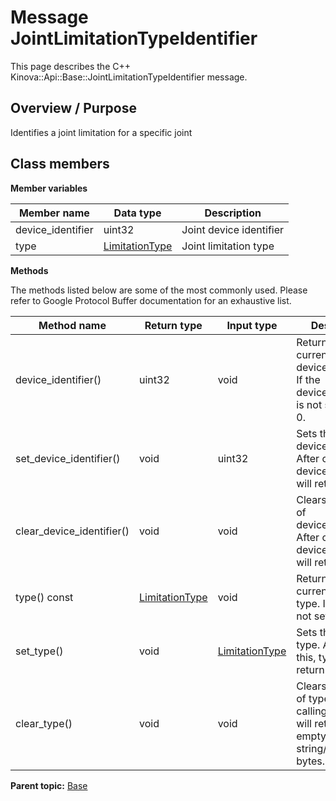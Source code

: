 # Message JointLimitationTypeIdentifier

This page describes the C++ Kinova::Api::Base::JointLimitationTypeIdentifier message.

## Overview / Purpose

Identifies a joint limitation for a specific joint

## Class members

 **Member variables** 

|Member name|Data type|Description|
|-----------|---------|-----------|
|device\_identifier|uint32|Joint device identifier|
|type| [LimitationType](enm_Base_LimitationType.md#)|Joint limitation type|

 **Methods** 

The methods listed below are some of the most commonly used. Please refer to Google Protocol Buffer documentation for an exhaustive list.

|Method name|Return type|Input type|Description|
|-----------|-----------|----------|-----------|
|device\_identifier\(\)|uint32|void|Returns the current value of device\_identifier. If the device\_identifier is not set, returns 0.|
|set\_device\_identifier\(\)|void|uint32|Sets the value of device\_identifier. After calling this, device\_identifier\(\) will return value.|
|clear\_device\_identifier\(\)|void|void|Clears the value of device\_identifier. After calling this, device\_identifier\(\) will return 0.|
|type\(\) const| [LimitationType](enm_Base_LimitationType.md#)|void|Returns the current value of type. If the type is not set, returns 0.|
|set\_type\(\)|void| [LimitationType](enm_Base_LimitationType.md#)|Sets the value of type. After calling this, type\(\) will return value.|
|clear\_type\(\)|void|void|Clears the value of type. After calling this, type\(\) will return the empty string/empty bytes.|

**Parent topic:** [Base](../references/summary_Base.md)

